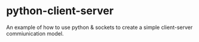 # python-client-server
An example of how to use python &amp; sockets to create a simple client-server commiunication model.
